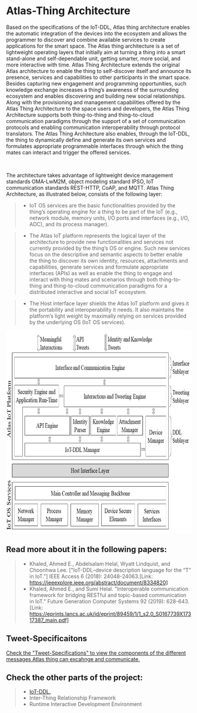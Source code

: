 # Atlas-Thing Architecture

Based on the specifications of the IoT-DDL, Atlas thing architecture enables the automatic integration of the devices into the ecosystem and allows the programmer to discover and combine available services to create applications for the smart space. The Atlas thing architecture is a set of lightweight operating layers that initially aim at turning a thing into a smart stand-alone and self-dependable unit, getting smarter, more social, and more interactive with time. Atlas Thing Architecture extends the original Atlas architecture to enable the thing to self-discover itself and announce its presence, services and capabilities to other participants in the smart space. Besides capturing new engagement and programming opportunities, such knowledge exchange increases a thing’s awareness of the surrounding ecosystem and enables discovering and building new social relationships. Along with the provisioning and management capabilities offered by the Atlas Thing Architecture to the space users and developers, the Atlas Thing Architecture supports both thing-to-thing and thing-to-cloud communication paradigms through the support of a set of communication protocols and enabling communication interoperability through protocol translators. The Atlas Thing Architecture also enables, through the IoT-DDL, the thing to dynamically define and generate its own services and formulates appropriate programmable interfaces through which the thing mates can interact and trigger the offered services.

</br>

The architecture takes advantage of lightweight device management standards OMA-LwM2M, object modeling standard IPSO, IoT communication standards REST-HTTP, CoAP, and MQTT. Atlas Thing Architecture, as illustrated below, consists of the following layer:

>- IoT OS services are the basic functionalities provided by the thing’s operating engine for a thing to be part of the IoT (e.g., network module, memory units, I/O ports and interfaces (e.g., I/O, ADC), and its process manager).

>- The Atlas IoT platform represents the logical layer of the architecture to provide new functionalities and services not currently provided by the thing’s OS or engine. Such new services focus on the descriptive and semantic aspects to better enable the thing to discover its own identity, resources, attachments and capabilities, generate services and formulate appropriate interfaces (APIs) as well as enable the thing to engage and interact with thing mates and scenarios through both thing-to-thing and thing-to-cloud communication paradigms for a distributed interactive and social IoT ecosystem. 

>- The Host interface layer shields the Atlas IoT platform and gives it the portability and interoperability it needs. It also maintains the platform’s light weight by maximally relying on services provided by the underlying OS (IoT OS services). 

<p align="center">
  <img src="https://github.com/AtlasFramework/Atlas-Thing-Architecture/blob/master/Resources/AtlasThingArchitecture.jpg" width="700" height="550" title="The Architecture">
</p>

## Read more about it in the following papers:
> - Khaled, Ahmed E., Abdelsalam Helal, Wyatt Lindquist, and Choonhwa Lee. ["IoT-DDL–device description language for the “T” in IoT."]  IEEE Access 6 (2018): 24048-24063.[Link: https://ieeexplore.ieee.org/abstract/document/8334820]
> - Khaled, Ahmed E., and Sumi Helal. "Interoperable communication framework for bridging RESTful and topic-based communication in IoT." Future Generation Computer Systems 92 (2019): 628-643. [Link: https://eprints.lancs.ac.uk/id/eprint/89459/1/1_s2.0_S0167739X17317387_main.pdf]


## Tweet-Specificaitons 
[Check the "Tweet-Specifications" to view the components of the different messages Atlas thing can excahnge and communicate.](https://atlasframework.github.io/Atlas-Thing-Architecture/Tools/TweetSpecs.html)


## Check the other parts of the project:
> - [IoT-DDL.](https://github.com/AtlasFramework/IoT-DDL)
> - Inter-Thing Relationship Framework
> - Runtime Interactive Development Environment
